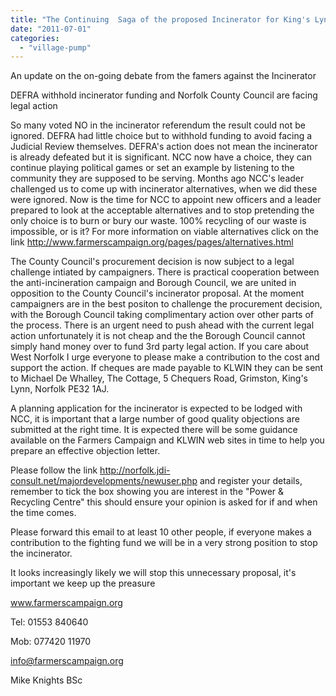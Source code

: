 ```yaml
---
title: "The Continuing  Saga of the proposed Incinerator for King's Lynn"
date: "2011-07-01"
categories: 
  - "village-pump"
---
```


An update on the on-going debate from the famers against the Incinerator

DEFRA withhold incinerator funding and Norfolk County Council are facing legal action

So many voted NO in the incinerator referendum the result could not be ignored. DEFRA had little choice but to withhold funding to avoid facing a Judicial Review themselves. DEFRA's action does not mean the incinerator is already defeated but it is significant. NCC now have a choice, they can continue playing political games or set an example by listening to the community they are supposed to be serving. Months ago NCC's leader challenged us to come up with incinerator alternatives, when we did these were ignored. Now is the time for NCC to appoint new officers and a leader prepared to look at the acceptable alternatives and to stop pretending the only choice is to burn or bury our waste. 100% recycling of our waste is impossible, or is it? For more information on viable alternatives click on the link http://www.farmerscampaign.org/pages/pages/alternatives.html

The County Council's procurement decision is now subject to a legal challenge intiated by campaigners. There is practical cooperation between the anti-incineration campaign and Borough Council, we are united in opposition to the County Council's incinerator proposal. At the moment campaigners are in the best positon to challenge the procurement decision, with the Borough Council taking complimentary action over other parts of the process. There is an urgent need to push ahead with the current legal action unfortunately it is not cheap and the the Borough Council cannot simply hand money over to fund 3rd party legal action. If you care about West Norfolk I urge everyone to please make a contribution to the cost and support the action. If cheques are made payable to KLWIN they can be sent to Michael De Whalley, The Cottage, 5 Chequers Road, Grimston, King's Lynn, Norfolk PE32 1AJ.

A planning application for the incinerator is expected to be lodged with NCC, it is important that a large number of good quality objections are submitted at the right time. It is expected there will be some guidance available on the Farmers Campaign and KLWIN web sites in time to help you prepare an effective objection letter.

Please follow the link http://norfolk.jdi-consult.net/majordevelopments/newuser.php and register your details, remember to tick the box showing you are interest in the "Power & Recycling Centre" this should ensure your opinion is asked for if and when the time comes.

Please forward this email to at least 10 other people, if everyone makes a contribution to the fighting fund we will be in a very strong position to stop the incinerator.

It looks increasingly likely we will stop this unnecessary proposal, it's important we keep up the preasure

www.farmerscampaign.org

Tel: 01553 840640

Mob: 077420 11970

info@farmerscampaign.org

Mike Knights BSc
